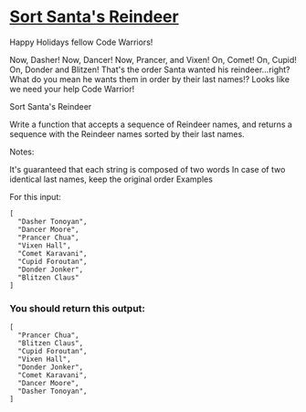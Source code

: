 # [Sort Santa's Reindeer](https://www.codewars.com/kata/52ab60b122e82a6375000bad) #

Happy Holidays fellow Code Warriors!

Now, Dasher! Now, Dancer! Now, Prancer, and Vixen! On, Comet! On, Cupid! On, Donder and Blitzen! That's the order Santa wanted his reindeer...right? What do you mean he wants them in order by their last names!? Looks like we need your help Code Warrior!

Sort Santa's Reindeer

Write a function that accepts a sequence of Reindeer names, and returns a sequence with the Reindeer names sorted by their last names.

Notes:

It's guaranteed that each string is composed of two words
In case of two identical last names, keep the original order
Examples

For this input:

    [
      "Dasher Tonoyan",
      "Dancer Moore",
      "Prancer Chua",
      "Vixen Hall",
      "Comet Karavani",
      "Cupid Foroutan",
      "Donder Jonker",
      "Blitzen Claus"
    ]

### You should return this output: ###

    [
      "Prancer Chua",
      "Blitzen Claus",
      "Cupid Foroutan",
      "Vixen Hall",
      "Donder Jonker",
      "Comet Karavani",
      "Dancer Moore",
      "Dasher Tonoyan",
    ]
